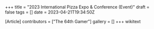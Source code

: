 +++
title = "2023 International Pizza Expo & Conference (Event)"
draft = false
tags = []
date = 2023-04-21T19:34:50Z

[Article]
contributors = ["The 64th Gamer"]
gallery = []
+++
wikitext